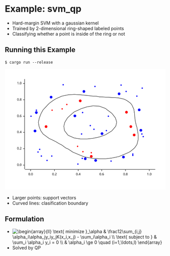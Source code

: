 # Example: svm_qp

* Hard-margin SVM with a gaussian kernel
* Trained by 2-dimensional ring-shaped labeled points
* Classifying whether a point is inside of the ring or not

## Running this Example

```
$ cargo run --release
```

![](plot.svg)

* Larger points: support vectors
* Curved lines: clasification boundary

## Formulation

* <img src="https://latex.codecogs.com/svg.image?\begin{array}{ll}&space;\text{&space;minimize&space;}_\alpha&space;&&space;\frac12\sum_{i,j}&space;\alpha_i\alpha_jy_iy_jK(x_i,x_j)&space;-&space;\sum_i\alpha_i&space;\\&space;\text{&space;subject&space;to&space;}&space;&&space;\sum_i&space;\alpha_i&space;y_i&space;=&space;0&space;\\&space;&&space;\alpha_i&space;\ge&space;0&space;\quad&space;(i=1,\ldots,l)&space;\end{array}" title="\begin{array}{ll} \text{ minimize }_\alpha & \frac12\sum_{i,j} \alpha_i\alpha_jy_iy_jK(x_i,x_j) - \sum_i\alpha_i \\ \text{ subject to } & \sum_i \alpha_i y_i = 0 \\ & \alpha_i \ge 0 \quad (i=1,\ldots,l) \end{array}" align="top" />
* Solved by QP
